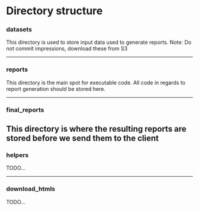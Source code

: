 # Directory structure
### datasets
This directory is used to store input data used to generate reports.
Note: Do not commit impressions, download these from S3

------------

### reports
This directory is the main spot for executable code. All code in regards to report generation should be stored here.

-----------

### final_reports
This directory is where the resulting reports are stored before we send them to the client
-----------------

### helpers
TODO...

-----------

### download_htmls
TODO...
